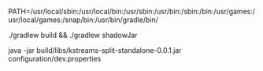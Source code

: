 
PATH=/usr/local/sbin:/usr/local/bin:/usr/sbin:/usr/bin:/sbin:/bin:/usr/games:/usr/local/games:/snap/bin:/usr/bin/gradle/bin/

./gradlew build  && ./gradlew shadowJar

java -jar build/libs/kstreams-split-standalone-0.0.1.jar configuration/dev.properties
